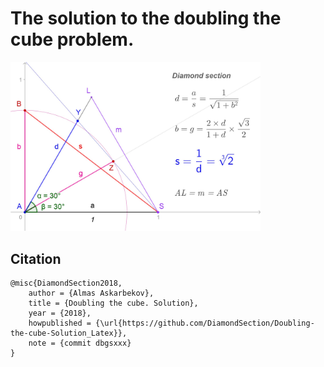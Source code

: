 # The solution to the doubling the cube problem.

<img src="https://raw.githubusercontent.com/DiamondSection/Doubling-the-cube-Solution_Latex/master/ds_new_def.jpg" alt="Definition" width="400px">

## Citation
``` 
@misc{DiamondSection2018,
    author = {Almas Askarbekov},
    title = {Doubling the cube. Solution},
    year = {2018},
    howpublished = {\url{https://github.com/DiamondSection/Doubling-the-cube-Solution_Latex}},
    note = {commit dbgsxxx}
}
```